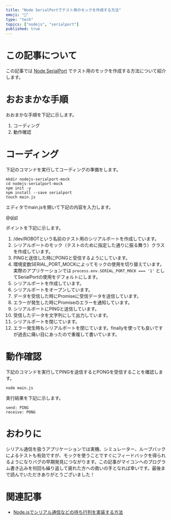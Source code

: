 ```yaml
---
title: "Node SerialPortでテスト用のモックを作成する方法"
emoji: "🥣"
type: "tech"
topics: ["nodejs", "serialport"]
published: true
---
```




# この記事について

この記事では [Node SerialPort](https://www.npmjs.com/package/serialport) でテスト用のモックを作成する方法について紹介します。



# おおまかな手順

おおまかな手順を下記に示します。

1. コーディング
2. 動作確認



# コーディング

下記のコマンドを実行してコーディングの準備をします。

```shell
mkdir nodejs-serialport-mock
cd nodejs-serialport-mock
npm init -y
npm install --save serialport
touch main.js
```

エディタでmain.jsを開いて下記の内容を入力します。

@[gist](https://gist.github.com/tatsuyasusukida/9e59cc195b774cddfed6831b3a89d7df?file=main.js)

ポイントを下記に示します。

1. /dev/ROBOTという名前のテスト用のシリアルポートを作成しています。
2. シリアルポートのモック（テストのために指定した通りに振る舞う）クラスを作成しています。
3. PINGと送信した時にPONGと受信するようにしています。
4. 環境変数SERIAL_PORT_MOCKによってモックの使用を切り替えています。実際のアプリケーションでは `process.env.SERIAL_PORT_MOCK === '1'` としてSerialPortの使用をデフォルトにします。
5. シリアルポートを作成しています。
6. シリアルポートをオープンしています。
7. データを受信した時にPromiseに受信データを送信しています。
8. エラーが発生した時にPromiseのエラーを通知しています。
9. シリアルポートにPINGと送信しています。
10. 受信したデータを文字列にして出力しています。
11. シリアルポートを閉じています。
12. エラー発生時もシリアルポートを閉じています。finallyを使っても良いですが過去に痛い目にあったので重複して書いています。



# 動作確認

下記のコマンドを実行してPINGを送信するとPONGを受信することを確認します。

```shell
node main.js
```

実行結果を下記に示します。

```
send: PING
receive: PONG
```



# おわりに

シリアル通信を扱うアプリケーションでは実機、シミュレーター、ループバックによるテストも有効ですが、モックを使うことですぐにフィードバックを得られるようになりバグの早期発見につながります。この記事がマイコンへのプログラム書き込みを何回も繰り返して疲れた方への救いの手となれば幸いです。最後まで読んでいただきありがとうございました！



# 関連記事

- [Node.jsでシリアル通信などの待ち行列を実装する方法](https://zenn.dev/tatsuyasusukida/articles/nodejs-serialport-queue)

